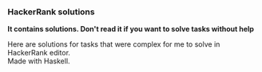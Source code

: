 ### HackerRank solutions

**It contains solutions. Don't read it if you want to solve tasks without help**

Here are solutions for tasks that were complex for me to solve in HackerRank editor.  
Made with Haskell.


